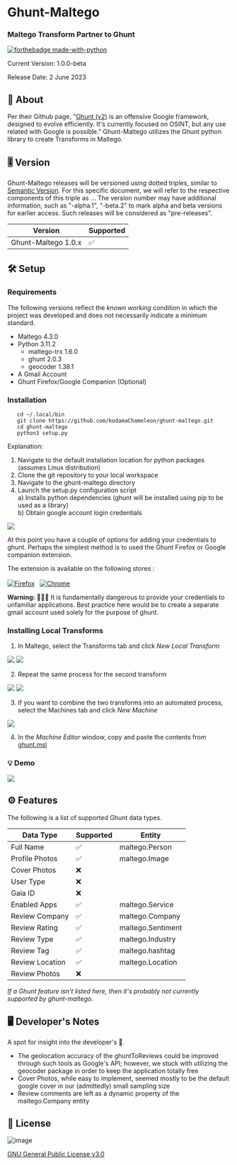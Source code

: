 # Ghunt-Maltego
### Maltego Transform Partner to Ghunt 

[![forthebadge made-with-python](http://ForTheBadge.com/images/badges/made-with-python.svg)](https://www.python.org/)

Current Version: 1.0.0-beta 

Release Date: 2 June 2023

## 💎 About

Per their Github page, "[Ghunt (v2)](https://github.com/mxrch/GHunt) is an offensive Google framework, designed to evolve efficiently.
It's currently focused on OSINT, but any use related with Google is possible." Ghunt-Maltego utilizes the Ghunt python library to create Transforms in Maltego.

## 🎚️ Version
Ghunt-Maltego releases will be versioned using dotted triples, similar to [Semantic Version](http://semver.org/). For this specific document, we will refer to the respective components of this triple as <major>.<minor>.<patch>. The version number may have additional information, such as "-alpha.1", "-beta.2" to mark alpha and beta versions for earlier access. Such releases will be considered as "pre-releases".
   
| Version                          | Supported          |
|----------------------------------|--------------------| 
| Ghunt-Maltego 1.0.x              | :white_check_mark: |

## 🛠️ Setup
### Requirements
The following versions reflect the *known working* condition in which the project was developed and does not necessarily indicate a minimum standard.
- Maltego 4.3.0
- Python 3.11.2
   - maltego-trx 1.6.0
   - ghunt 2.0.3
   - geocoder 1.38.1
 - A Gmail Account
 - Ghunt Firefox/Google Companion (Optional)
   
### Installation
```
   cd ~/.local/bin
   git clone https://github.com/kodamaChameleon/ghunt-maltego.git
   cd ghunt-maltego
   python3 setup.py
```
Explanation:
1) Navigate to the default installation location for python packages (assumes Linux distribution)
2) Clone the git repository to your local workspace
3) Navigate to the ghunt-maltego directory
4) Launch the setup.py configuration script  
   a) Installs python dependencies (ghunt will be installed using pip to be used as a library)  
   b) Obtain google account login credentials  
   
<img src="img/ghunt_login.png">

At this point you have a couple of options for adding your credentials to ghunt. Perhaps the simplest method is to used the Ghunt Firefox or Google companion extension.
   
The extension is available on the following stores :\
\
[![Firefox](https://files.catbox.moe/5g2ld5.png)](https://addons.mozilla.org/en-US/firefox/addon/ghunt-companion/)&nbsp;&nbsp;&nbsp;[![Chrome](https://storage.googleapis.com/web-dev-uploads/image/WlD8wC6g8khYWPJUsQceQkhXSlv1/UV4C4ybeBTsZt43U4xis.png)](https://chrome.google.com/webstore/detail/ghunt-companion/dpdcofblfbmmnikcbmmiakkclocadjab)
   
**Warning:** 🚨🚨🚨 It is fundamentally dangerous to provide your credentials to unfamiliar applications. Best practice here would be to create a separate gmail account used solely for the purpose of ghunt.

### Installing Local Transforms
1) In Maltego, select the Transforms tab and click *New Local Transform*

<img src="img/ghuntFromEmail_config.PNG">
   
<img src="img/ghuntFromEmail_cmd.PNG">
   
 2) Repeat the same process for the second transform
   
 <img src="img/ghuntToReviews_config.PNG"> 
   
 <img src="img/ghuntToReviews_cmd.PNG"> 
   
 3) If you want to combine the two transforms into an automated process, select the Machines tab and click *New Machine*
   
 <img src="img/ghuntMachine_config.PNG" style="text-align: center;"> 
   
 4) In the *Machine Editor* window, copy and paste the contents from [ghunt.msl](./machines/ghunt.msl)
   
### 💡 Demo

<img src="img/ghunt.gif">  
   
##  ⚙️ Features
The following is a list of supported Ghunt data types.
   
| Data Type       | Supported  |Entity             |
|-----------------|------------|-------------------| 
| Full Name       | ✅         | maltego.Person    |
| Profile Photos  | ✅         | maltego.Image     |
| Cover Photos    | ❌         |                   |
| User Type       | ❌         |                   |
| Gaia ID         | ❌         |                   |
| Enabled Apps    | ✅         |maltego.Service    |
| Review Company  | ✅         |maltego.Company    |
| Review Rating   | ✅         |maltego.Sentiment  |
| Review Type     | ✅         |maltego.Industry   |
| Review Tag      | ✅         |maltego.hashtag    |
| Review Location | ✅         |maltego.Location   |
| Review Photos   | ❌         |                   |
   
*If a Ghunt feature isn't listed here, then it's probably not currently supported by ghunt-maltego.*
   
## 🖥️ Developer's Notes
A spot for insight into the developer's 🧠.  
- The geolocation accuracy of the ghuntToReviews could be improved through such tools as Google's API; however, we stuck with utilizing the geocoder package in order to keep the application totally free  
- Cover Photos, while easy to implement, seemed mostly to be the default google cover in our (admittedly) small sampling size  
- Review comments are left as a dynamic property of the maltego.Company entity
   
## 📜 License
![image](https://img.shields.io/badge/License-GNU%20GPL-blue)

[GNU General Public License v3.0](https://www.gnu.org/licenses/gpl-3.0.fr.html)
